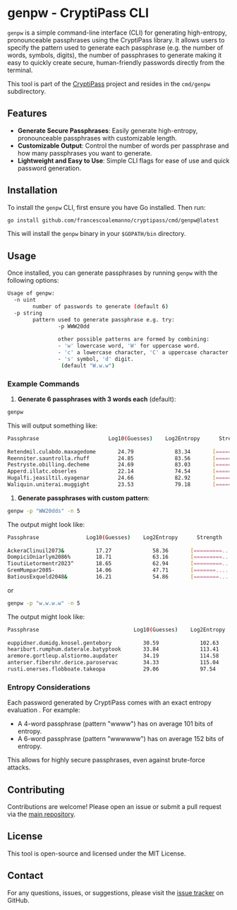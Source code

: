 # genpw - CryptiPass CLI

`genpw` is a simple command-line interface (CLI) for generating high-entropy, pronounceable passphrases using the CryptiPass library. It allows users to specify the pattern used to generate each passphrase (e.g. the number of words, symbols, digits), the number of passphrases to generate making it easy to quickly create secure, human-friendly passwords directly from the terminal.

This tool is part of the [CryptiPass](https://github.com/francescoalemanno/cryptipass) project and resides in the `cmd/genpw` subdirectory.

## Features

- **Generate Secure Passphrases**: Easily generate high-entropy, pronounceable passphrases with customizable length.
- **Customizable Output**: Control the number of words per passphrase and how many passphrases you want to generate.
- **Lightweight and Easy to Use**: Simple CLI flags for ease of use and quick password generation.

## Installation

To install the `genpw` CLI, first ensure you have Go installed. Then run:

```bash
go install github.com/francescoalemanno/cryptipass/cmd/genpw@latest
```

This will install the `genpw` binary in your `$GOPATH/bin` directory.

## Usage

Once installed, you can generate passphrases by running `genpw` with the following options:

```bash
Usage of genpw:
  -n uint
        number of passwords to generate (default 6)
  -p string
        pattern used to generate passphrase e.g. try:
                -p WWW20dd
    
                other possible patterns are formed by combining:
                - 'w' lowercase word, 'W' for uppercase word.
                - 'c' a lowercase character, 'C' a uppercase character.
                - 's' symbol, 'd' digit.
                 (default "W.w.w")
```

### Example Commands

1. **Generate 6 passphrases with 3 words each** (default):

```bash
genpw
```

This will output something like:

```bash
Passphrase                      Log10(Guesses)    Log2Entropy      Strength
                                                                  
Retendmil.culabdo.maxagedome       24.79             83.34       [============]
Reenniter.sauntrolla.rhuff         24.85             83.56       [============]
Pestryste.obilling.decheme         24.69             83.03       [============]
Apperd.illatc.obserles             22.14             74.54       [===========.]
Hugalfi.jeasiltil.oyagenar         24.66             82.92       [============]
Waliquin.uniterai.muggight         23.53             79.18       [============]
```

1. **Generate passphrases with custom pattern**:

```bash
genpw -p "WW20dds" -n 5
```

The output might look like:

```bash
Passphrase               Log10(Guesses)    Log2Entropy      Strength
                                                           
AckeraClinuil2073&          17.27             58.36       [=========...]
DompiciOniarlym2086%        18.71             63.16       [=========...]
TioutiLetormentr2023^       18.65             62.94       [=========...]
GremMumpar2085-             14.06             47.71       [=======.....]
BatiousExqueld2048&         16.21             54.86       [========....]
```

or

```bash
genpw -p "w.w.w.w" -n 5
```

The output might look like:

```bash
Passphrase                              Log10(Guesses)    Log2Entropy      Strength
                                                                          
euppidner.dumidg.knosel.gentebory          30.59             102.63      [============]
heariburt.rumphum.daterale.batyptook       33.84             113.41      [============]
aremore.gortleup.alstiormo.aupdater        34.19             114.58      [============]
anterser.fibershr.derice.paroservac        34.33             115.04      [============]
rusti.onerses.flobboate.takeopa            29.06             97.54       [============]
```

### Entropy Considerations

Each password generated by CryptiPass comes with an exact entropy evaluation . For example:
- A 4-word passphrase (pattern "wwww") has on average 101 bits of entropy.
- A 6-word passphrase (pattern "wwwwww") has on average 152 bits of entropy.

This allows for highly secure passphrases, even against brute-force attacks.

## Contributing

Contributions are welcome! Please open an issue or submit a pull request via the [main repository](https://github.com/francescoalemanno/cryptipass).

## License

This tool is open-source and licensed under the MIT License.

## Contact

For any questions, issues, or suggestions, please visit the [issue tracker](https://github.com/francescoalemanno/cryptipass/issues) on GitHub.
